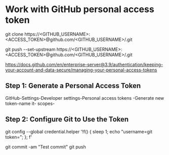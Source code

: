 # Work with GitHub personal access token


git clone https://<GITHUB_USERNAME>:<ACCESS_TOKEN>@github.com/<GITHUB_USERNAME>/<repository>.git 

git push --set-upstream https://<GITHUB_USERNAME>:<ACCESS_TOKEN>@github.com/<GITHUB_USERNAME>/<repository>.git 



https://docs.github.com/en/enterprise-server@3.9/authentication/keeping-your-account-and-data-secure/managing-your-personal-access-tokens

## Step 1: Generate a Personal Access Token

GitHub-Settings-Developer settings-Personal access tokens
-Generate new token-name it- scopes-

## Step 2: Configure Git to Use the Token

git config --global credential.helper '!f() { sleep 1; echo "username=git token=<TOKEN>"; }; f'

git commit -am "Test commit"
git push


